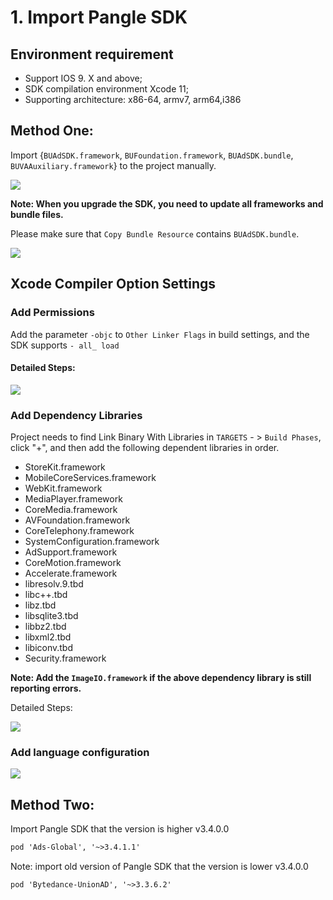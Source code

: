# 1. Import Pangle SDK

## Environment requirement
- Support  IOS 9. X and above;
- SDK compilation environment Xcode 11;
- Supporting architecture: x86-64, armv7, arm64,i386

## Method One:
Import {`BUAdSDK.framework`, `BUFoundation.framework`, `BUAdSDK.bundle`, `BUVAAuxiliary.framework`} to the project manually.

<img src="https://github.com/JohnnyWangMiura/Pangle-iOS-SDK-Integration-Guideline/blob/main/destination.png" />



**Note: When you upgrade the SDK, you need to update all frameworks and bundle files.**


Please make sure that `Copy Bundle Resource` contains `BUAdSDK.bundle`.

<img src="https://github.com/JohnnyWangMiura/Pangle-iOS-SDK-Integration-Guideline/blob/main/bundle.png" />





## Xcode Compiler Option Settings

### Add Permissions

Add the parameter `-objc` to `Other Linker Flags` in build settings, and the SDK supports `- all_ load`

#### Detailed Steps:

<img src="https://github.com/JohnnyWangMiura/Pangle-iOS-SDK-Integration-Guideline/blob/main/permission.png" />




### Add Dependency Libraries

Project needs to find Link Binary With Libraries in `TARGETS` - > `Build Phases`, click "+", and then add the following dependent libraries in order.

- StoreKit.framework
- MobileCoreServices.framework
- WebKit.framework
- MediaPlayer.framework
- CoreMedia.framework
- AVFoundation.framework
- CoreTelephony.framework
- SystemConfiguration.framework
- AdSupport.framework
- CoreMotion.framework
- Accelerate.framework
- libresolv.9.tbd
- libc++.tbd
- libz.tbd
- libsqlite3.tbd
- libbz2.tbd
- libxml2.tbd
- libiconv.tbd
- Security.framework


**Note: Add the `ImageIO.framework` if the above dependency library is still reporting errors.**

Detailed Steps:

<img src="https://github.com/JohnnyWangMiura/Pangle-iOS-SDK-Integration-Guideline/blob/main/library.png"/>



### Add language configuration

<img src="https://github.com/JohnnyWangMiura/Pangle-iOS-SDK-Integration-Guideline/blob/main/language.png"/>



## Method Two:
Import Pangle SDK that the version is higher v3.4.0.0
```XML
pod 'Ads-Global', '~>3.4.1.1' 
```

Note: import old version of Pangle SDK that the version is lower v3.4.0.0
```XML
pod 'Bytedance-UnionAD', '~>3.3.6.2'
```


